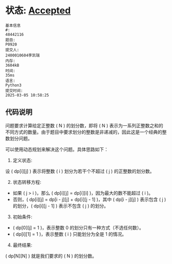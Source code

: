 # 状态: [Accepted](http://dsbpython.openjudge.cn/dspythonbook/solution/48442116/)
```
基本信息
#:
48442116
题目:
P0920
提交人:
2400010604李凯瑞
内存:
3604kB
时间:
35ms
语言:
Python3
提交时间:
2025-03-05 10:58:25
```

## 代码说明
问题要求计算给定正整数 ( N ) 的划分数，即将 ( N ) 表示为一系列正整数之和的不同方式的数量。由于题目中要求划分的整数是非递减的，因此这是一个经典的整数划分问题。

可以使用动态规划来解决这个问题。具体思路如下：


1. 定义状态:

设 ( dp[i][j] ) 表示将整数 ( i ) 划分为若干个不超过 ( j ) 的正整数的划分数。

2. 状态转移方程:

- 如果 ( j > i )，那么 ( dp[i][j] = dp[i][i] )，因为最大的数不能超过 ( i )。
- 否则，( dp[i][j] = dp[i - j][j] + dp[i][j - 1] )，其中 ( dp[i - j][j] ) 表示包含 ( j ) 的划分，( dp[i][j - 1] ) 表示不包含 ( j ) 的划分。

3. 初始条件:

- ( dp[0][j] = 1 )，表示整数 0 的划分只有一种方式（不选任何数）。
- ( dp[i][1] = 1 )，表示整数 ( i ) 只能划分为全是 1 的情况。

4. 最终结果:

( dp[N][N] ) 就是我们要求的 ( N ) 的划分数。